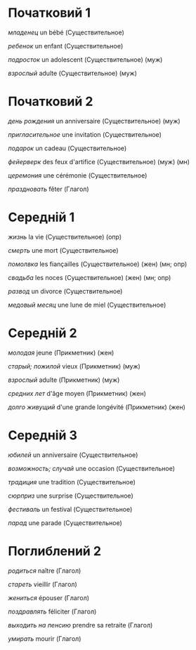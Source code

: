 # Початковий 1

*младенец*
un bébé
(Существительное)



*ребенок*
un enfant
(Существительное)



*подросток*
un adolescent
(Существительное)
(муж)



*взрослый*
adulte
(Существительное)
(муж)



# Початковий 2

*день рождения*
un anniversaire
(Существительное)
(муж)



*пригласительное*
une invitation
(Существительное)



*подарок*
un cadeau
(Существительное)



*фейерверк*
des feux d'artifice
(Существительное)
(муж)
(мн)



*церемония*
une cérémonie
(Существительное)



*праздновать*
fêter
(Глагол)



# Середній 1

*жизнь*
la vie
(Существительное)
(опр)



*смерть*
une mort
(Существительное)



*помолвка*
les fiançailles
(Существительное)
(жен)
(мн; опр)



*свадьба*
les noces
(Существительное)
(жен)
(мн; опр)



*развод*
un divorce
(Существительное)



*медовый месяц*
une lune de miel
(Существительное)



# Середній 2
*молодая*
jeune
(Прикметник)
(жен)



*старый; пожилой*
vieux
(Прикметник)
(муж)



*взрослый*
adulte
(Прикметник)
(муж)



*средних лет*
d'âge moyen
(Прикметник)
(жен)



*долго живущий*
d'une grande longévité
(Прикметник)
(жен)



# Середній 3
*юбилей*
un anniversaire
(Существительное)



*возможность; случай*
une occasion
(Существительное)



*традиция*
une tradition
(Существительное)



*сюрприз*
une surprise
(Существительное)



*фестиваль*
un festival
(Существительное)



*парад*
une parade
(Существительное)



# Поглиблений 2

*родиться*
naître
(Глагол)



*стареть*
vieillir
(Глагол)



*жениться*
épouser
(Глагол)



*поздравлять*
féliciter
(Глагол)



*выходить на пенсию*
prendre sa retraite
(Глагол)



*умирать*
mourir
(Глагол)
